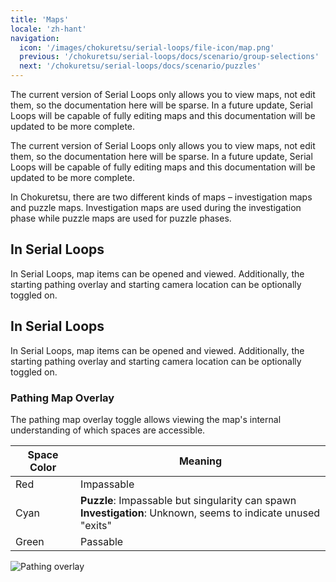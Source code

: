 ```yaml
---
title: 'Maps'
locale: 'zh-hant'
navigation:
  icon: '/images/chokuretsu/serial-loops/file-icon/map.png'
  previous: '/chokuretsu/serial-loops/docs/scenario/group-selections'
  next: '/chokuretsu/serial-loops/docs/scenario/puzzles'
---
```


The current version of Serial Loops only allows you to view maps, not edit them, so the documentation here will be sparse.
In a future update, Serial Loops will be capable of fully editing maps and this documentation will be updated to be more complete.

The current version of Serial Loops only allows you to view maps, not edit them,
so the documentation here will be sparse. In a future update, Serial Loops will
be capable of fully editing maps and this documentation will be updated to be
more complete.

In Chokuretsu, there are two different kinds of maps &ndash; investigation maps and puzzle maps. Investigation maps are used during
the investigation phase while puzzle maps are used for puzzle phases.

## In Serial Loops
In Serial Loops, map items can be opened and viewed. Additionally, the starting pathing overlay and starting camera location can be optionally
toggled on.

## In Serial Loops
In Serial Loops, map items can be opened and viewed. Additionally, the starting pathing overlay and starting camera location can be optionally
toggled on.

### Pathing Map Overlay
The pathing map overlay toggle allows viewing the map's internal understanding of which spaces are accessible.

| Space Color | Meaning |
|-------------|---------|
| Red | Impassable |
| Cyan | **Puzzle**: Impassable but singularity can spawn<br/>**Investigation**: Unknown, seems to indicate unused "exits" |
| Green | Passable |

![Pathing overlay](/images/chokuretsu/serial-loops/map-pathing-overlay.png)